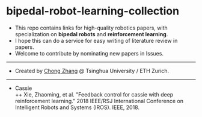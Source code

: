 # bipedal-robot-learning-collection  
+ This repo contains links for high-quality robotics papers, with specialization on **bipedal robots** and **reinforcement learning**.   
+ I hope this can do a service for easy writing of literature review in papers.   
+ Welcome to contribute by nominating new papers in Issues.    
------  
- Created by [Chong Zhang](https://zita-ch.github.io/) @ Tsinghua University / ETH Zurich.   
------  
+ Cassie  
++ Xie, Zhaoming, et al. "Feedback control for cassie with deep reinforcement learning." 2018 IEEE/RSJ International Conference on Intelligent Robots and Systems (IROS). IEEE, 2018.  
